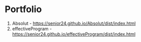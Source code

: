 # Portfolio

1) Absolut - https://senior24.github.io/Absolut/dist/index.html
2) effectiveProgram - https://senior24.github.io/effectiveProgram/dist/index.html
